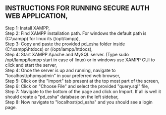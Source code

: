 ## INSTRUCTIONS FOR RUNNING SECURE AUTH WEB APPLICATION,

Step 1: Install XAMPP,<br />
Step 2: Find XAMPP installation path. For windows the default path is (C:\xampp) for linux its (/opt/lampp),<br />
Step 3: Copy and paste the provided pd_esha folder inside (C:\xampp\htdocs) or (/opt/lampp/htdocs),<br />
Step 4: Start XAMPP Apache and MySQL server. (Type sudo /opt/lampp/lampp start in case of linux) or in windows use XAMPP GUI to click and start the server,<br />
Step 4: Once the server is up and running, navigate to "localhost/phpmyadmin" in your preferred web browser,<br />
Step 5: Click on the "Import" tab present at the top most part of the screen,<br />
Step 6: Click on "Choose File" and select the provided "query.sql" file,<br />
Step 7: Navigate to the bottom of the page and click on Import. If all is well it should create a "pd_esha" database on the left sidebar,<br />
Step 8: Now navigate to "localhost/pd_esha" and you should see a login page.
